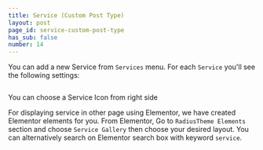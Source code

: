 ```yaml
---
title: Service (Custom Post Type)
layout: post
page_id: service-custom-post-type
has_sub: false
number: 14
---
```


You can add a new Service from `Services` menu. For each `Service` you'll see the following settings:


<img alt="" src="{{ 'assets/images/cpt/service.jpg' | relative_url }}">


You can choose a Service Icon from right side



For displaying service in other page using Elementor, we have created Elementor elements for you.
From Elementor, Go to `RadiusTheme Elements` section and choose `Service Gallery` then choose your desired layout. You can alternatively search on Elementor search box with keyword `service`.

<img alt="" src="{{ 'assets/images/cpt/service-elementor.jpg' | relative_url }}">






